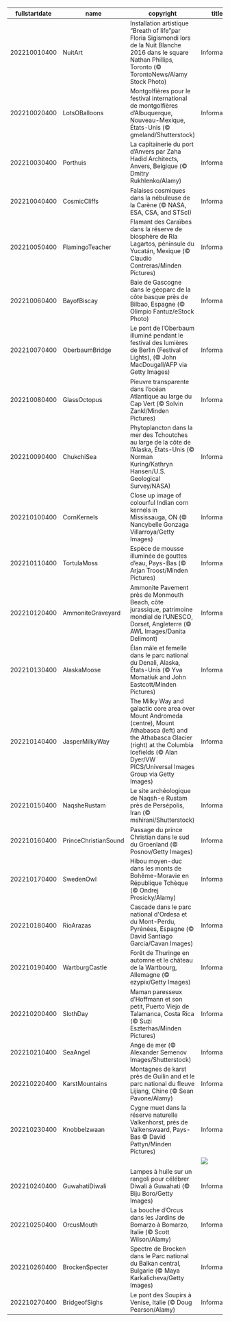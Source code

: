 |fullstartdate|name|copyright|title|image|
|--|--|--|--|--|
202210010400|NuitArt|Installation artistique “Breath of life”par Floria Sigismondi lors de la Nuit Blanche 2016 dans le square Nathan  Phillips, Toronto (© TorontoNews/Alamy Stock Photo)|Information|![](/fr-CA/2022/10/202210010400NuitArt.jpg)|
202210020400|LotsOBalloons|Montgolfières pour le festival international de montgolfières d’Albuquerque, Nouveau-Mexique, États-Unis (© gmeland/Shutterstock)|Information|![](/fr-CA/2022/10/202210020400LotsOBalloons.jpg)|
202210030400|Porthuis|La capitainerie du port d’Anvers par Zaha Hadid Architects, Anvers, Belgique (© Dmitry Rukhlenko/Alamy)|Information|![](/fr-CA/2022/10/202210030400Porthuis.jpg)|
202210040400|CosmicCliffs|Falaises cosmiques dans la nébuleuse de la Carène (© NASA, ESA, CSA, and STScI)|Information|![](/fr-CA/2022/10/202210040400CosmicCliffs.jpg)|
202210050400|FlamingoTeacher|Flamant des Caraïbes dans la réserve de biosphère de Ría Lagartos, péninsule du Yucatán, Mexique (© Claudio Contreras/Minden Pictures)|Information|![](/fr-CA/2022/10/202210050400FlamingoTeacher.jpg)|
202210060400|BayofBiscay|Baie de Gascogne dans le géoparc de la côte basque près de Bilbao, Espagne (© Olimpio Fantuz/eStock Photo)|Information|![](/fr-CA/2022/10/202210060400BayofBiscay.jpg)|
202210070400|OberbaumBridge|Le pont de l’Oberbaum illuminé pendant le festival des lumières de Berlin (Festival of Lights), (© John MacDougall/AFP via Getty Images)|Information|![](/fr-CA/2022/10/202210070400OberbaumBridge.jpg)|
202210080400|GlassOctopus|Pieuvre transparente dans l’océan Atlantique au large du Cap Vert (© Solvin Zankl/Minden Pictures)|Information|![](/fr-CA/2022/10/202210080400GlassOctopus.jpg)|
202210090400|ChukchiSea|Phytoplancton dans la mer des Tchoutches au large de la côte de l’Alaska, États-Unis (© Norman Kuring/Kathryn Hansen/U.S. Geological Survey/NASA)|Information|![](/fr-CA/2022/10/202210090400ChukchiSea.jpg)|
202210100400|CornKernels|Close up image of colourful Indian corn kernels in Mississauga, ON (© Nancybelle Gonzaga Villarroya/Getty Images)|Information|![](/fr-CA/2022/10/202210100400CornKernels.jpg)|
202210110400|TortulaMoss|Espèce de mousse illuminée de gouttes d’eau, Pays-Bas (© Arjan Troost/Minden Pictures)|Information|![](/fr-CA/2022/10/202210110400TortulaMoss.jpg)|
202210120400|AmmoniteGraveyard|Ammonite Pavement près de Monmouth Beach, côte jurassique, patrimoine mondial de l’UNESCO, Dorset, Angleterre (© AWL Images/Danita Delimont)|Information|![](/fr-CA/2022/10/202210120400AmmoniteGraveyard.jpg)|
202210130400|AlaskaMoose|Élan mâle et femelle dans le parc national du Denali, Alaska, États-Unis (© Yva Momatiuk and John Eastcott/Minden Pictures)|Information|![](/fr-CA/2022/10/202210130400AlaskaMoose.jpg)|
202210140400|JasperMilkyWay|The Milky Way and galactic core area over Mount Andromeda (centre), Mount Athabasca (left) and the Athabasca Glacier (right) at the Columbia Icefields (© Alan Dyer/VW PICS/Universal Images Group via Getty Images)|Information|![](/fr-CA/2022/10/202210140400JasperMilkyWay.jpg)|
202210150400|NaqsheRustam|Le site archéologique de Naqsh-e Rustam près de Persépolis, Iran (© mshirani/Shutterstock)|Information|![](/fr-CA/2022/10/202210150400NaqsheRustam.jpg)|
202210160400|PrinceChristianSound|Passage du prince Christian dans le sud du Groenland (© Posnov/Getty Images)|Information|![](/fr-CA/2022/10/202210160400PrinceChristianSound.jpg)|
202210170400|SwedenOwl|Hibou moyen-duc dans les monts de Bohême-Moravie en République Tchèque (© Ondrej Prosicky/Alamy)|Information|![](/fr-CA/2022/10/202210170400SwedenOwl.jpg)|
202210180400|RioArazas|Cascade dans le parc national d'Ordesa et du Mont-Perdu, Pyrénées, Espagne (© David Santiago Garcia/Cavan Images)|Information|![](/fr-CA/2022/10/202210180400RioArazas.jpg)|
202210190400|WartburgCastle|Forêt de Thuringe en automne et le château de la Wartbourg, Allemagne (© ezypix/Getty Images)|Information|![](/fr-CA/2022/10/202210190400WartburgCastle.jpg)|
202210200400|SlothDay|Maman paresseux d’Hoffmann et son petit, Puerto Viejo de Talamanca, Costa Rica (© Suzi Eszterhas/Minden Pictures)|Information|![](/fr-CA/2022/10/202210200400SlothDay.jpg)|
202210210400|SeaAngel|Ange de mer (© Alexander Semenov Images/Shutterstock)|Information|![](/fr-CA/2022/10/202210210400SeaAngel.jpg)|
202210220400|KarstMountains|Montagnes de karst près de Guilin and et le parc national du fleuve Lijiang, Chine (© Sean Pavone/Alamy)|Information|![](/fr-CA/2022/10/202210220400KarstMountains.jpg)|
202210230400|Knobbelzwaan|Cygne muet dans la réserve naturelle Valkenhorst, près de Valkenswaard, Pays-Bas © David Pattyn/Minden Pictures)|Information|![](/fr-CA/2022/10/202210230400Knobbelzwaan.jpg)|
||||![](/fr-CA/2022/10/.jpg)|
202210240400|GuwahatiDiwali|Lampes à huile sur un rangoli pour célébrer Diwali à Guwahati (© Biju Boro/Getty Images)|Information|![](/fr-CA/2022/10/202210240400GuwahatiDiwali.jpg)|
202210250400|OrcusMouth|La bouche d’Orcus dans les Jardins de Bomarzo à Bomarzo, Italie (© Scott Wilson/Alamy)|Information|![](/fr-CA/2022/10/202210250400OrcusMouth.jpg)|
202210260400|BrockenSpecter|Spectre de Brocken dans le Parc national du Balkan central, Bulgarie (© Maya Karkalicheva/Getty Images)|Information|![](/fr-CA/2022/10/202210260400BrockenSpecter.jpg)|
202210270400|BridgeofSighs|Le pont des Soupirs à Venise, Italie (© Doug Pearson/Alamy)|Information|![](/fr-CA/2022/10/202210270400BridgeofSighs.jpg)|
